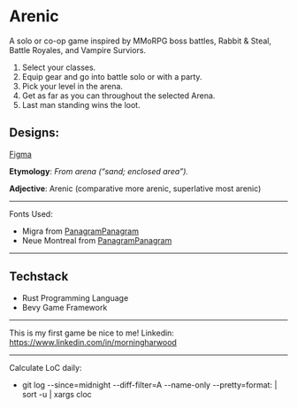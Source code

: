 # Arenic

A solo or co-op game inspired by MMoRPG boss battles, Rabbit & Steal, Battle Royales, and Vampire Surviors.

1. Select your classes.
2. Equip gear and go into battle solo or with a party.
3. Pick your level in the arena.
4. Get as far as you can throughout the selected Arena.
5. Last man standing wins the loot.

## Designs:
[Figma](https://www.figma.com/proto/yXxUbjsARweWAWGmTiXPxU/Arenic?page-id=0%3A1&node-id=1-2&viewport=505%2C298%2C0.24&t=U9CjGcjvX0la3GE6-1&scaling=min-zoom&content-scaling=fixed)


**Etymology**:
*From arena (“sand; enclosed area”).*

**Adjective**:
Arenic (comparative more arenic, superlative most arenic)

---
Fonts Used:
- Migra from [PanagramPanagram](https://pangrampangram.com/products/migra)
- Neue Montreal from [PanagramPanagram](https://pangrampangram.com/products/neue-montreal)

---
## Techstack

- Rust Programming Language
- Bevy Game Framework

---

This is my first game be nice to me!
Linkedin: https://www.linkedin.com/in/morningharwood

---
Calculate LoC daily:
- git log --since=midnight --diff-filter=A --name-only --pretty=format: | sort -u | xargs cloc